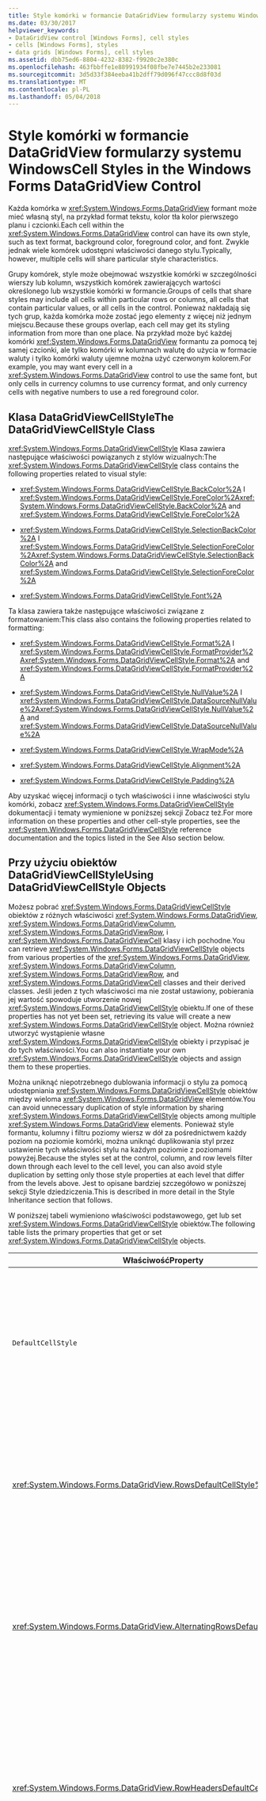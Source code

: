 ```yaml
---
title: Style komórki w formancie DataGridView formularzy systemu Windows
ms.date: 03/30/2017
helpviewer_keywords:
- DataGridView control [Windows Forms], cell styles
- cells [Windows Forms], styles
- data grids [Windows Forms], cell styles
ms.assetid: dbb75ed6-8804-4232-8382-f9920c2e380c
ms.openlocfilehash: 463fbbffe1e88991934f08fbe7e7445b2e233081
ms.sourcegitcommit: 3d5d33f384eeba41b2dff79d096f47ccc8d8f03d
ms.translationtype: MT
ms.contentlocale: pl-PL
ms.lasthandoff: 05/04/2018
---
```

# <a name="cell-styles-in-the-windows-forms-datagridview-control"></a><span data-ttu-id="73dc2-102">Style komórki w formancie DataGridView formularzy systemu Windows</span><span class="sxs-lookup"><span data-stu-id="73dc2-102">Cell Styles in the Windows Forms DataGridView Control</span></span>
<span data-ttu-id="73dc2-103">Każda komórka w <xref:System.Windows.Forms.DataGridView> formant może mieć własną styl, na przykład format tekstu, kolor tła kolor pierwszego planu i czcionki.</span><span class="sxs-lookup"><span data-stu-id="73dc2-103">Each cell within the <xref:System.Windows.Forms.DataGridView> control can have its own style, such as text format, background color, foreground color, and font.</span></span> <span data-ttu-id="73dc2-104">Zwykle jednak wiele komórek udostępni właściwości danego stylu.</span><span class="sxs-lookup"><span data-stu-id="73dc2-104">Typically, however, multiple cells will share particular style characteristics.</span></span>  
  
 <span data-ttu-id="73dc2-105">Grupy komórek, style może obejmować wszystkie komórki w szczególności wierszy lub kolumn, wszystkich komórek zawierających wartości określonego lub wszystkie komórki w formancie.</span><span class="sxs-lookup"><span data-stu-id="73dc2-105">Groups of cells that share styles may include all cells within particular rows or columns, all cells that contain particular values, or all cells in the control.</span></span> <span data-ttu-id="73dc2-106">Ponieważ nakładają się tych grup, każda komórka może zostać jego elementy z więcej niż jednym miejscu.</span><span class="sxs-lookup"><span data-stu-id="73dc2-106">Because these groups overlap, each cell may get its styling information from more than one place.</span></span> <span data-ttu-id="73dc2-107">Na przykład może być każdej komórki <xref:System.Windows.Forms.DataGridView> formantu za pomocą tej samej czcionki, ale tylko komórki w kolumnach walutę do użycia w formacie waluty i tylko komórki waluty ujemne można użyć czerwonym kolorem.</span><span class="sxs-lookup"><span data-stu-id="73dc2-107">For example, you may want every cell in a <xref:System.Windows.Forms.DataGridView> control to use the same font, but only cells in currency columns to use currency format, and only currency cells with negative numbers to use a red foreground color.</span></span>  
  
## <a name="the-datagridviewcellstyle-class"></a><span data-ttu-id="73dc2-108">Klasa DataGridViewCellStyle</span><span class="sxs-lookup"><span data-stu-id="73dc2-108">The DataGridViewCellStyle Class</span></span>  
 <span data-ttu-id="73dc2-109"><xref:System.Windows.Forms.DataGridViewCellStyle> Klasa zawiera następujące właściwości powiązanych z stylów wizualnych:</span><span class="sxs-lookup"><span data-stu-id="73dc2-109">The <xref:System.Windows.Forms.DataGridViewCellStyle> class contains the following properties related to visual style:</span></span>  
  
-   <span data-ttu-id="73dc2-110"><xref:System.Windows.Forms.DataGridViewCellStyle.BackColor%2A> I <xref:System.Windows.Forms.DataGridViewCellStyle.ForeColor%2A></span><span class="sxs-lookup"><span data-stu-id="73dc2-110"><xref:System.Windows.Forms.DataGridViewCellStyle.BackColor%2A> and <xref:System.Windows.Forms.DataGridViewCellStyle.ForeColor%2A></span></span>  
  
-   <span data-ttu-id="73dc2-111"><xref:System.Windows.Forms.DataGridViewCellStyle.SelectionBackColor%2A> I <xref:System.Windows.Forms.DataGridViewCellStyle.SelectionForeColor%2A></span><span class="sxs-lookup"><span data-stu-id="73dc2-111"><xref:System.Windows.Forms.DataGridViewCellStyle.SelectionBackColor%2A> and <xref:System.Windows.Forms.DataGridViewCellStyle.SelectionForeColor%2A></span></span>  
  
-   <xref:System.Windows.Forms.DataGridViewCellStyle.Font%2A>  
  
 <span data-ttu-id="73dc2-112">Ta klasa zawiera także następujące właściwości związane z formatowaniem:</span><span class="sxs-lookup"><span data-stu-id="73dc2-112">This class also contains the following properties related to formatting:</span></span>  
  
-   <span data-ttu-id="73dc2-113"><xref:System.Windows.Forms.DataGridViewCellStyle.Format%2A> I <xref:System.Windows.Forms.DataGridViewCellStyle.FormatProvider%2A></span><span class="sxs-lookup"><span data-stu-id="73dc2-113"><xref:System.Windows.Forms.DataGridViewCellStyle.Format%2A> and <xref:System.Windows.Forms.DataGridViewCellStyle.FormatProvider%2A></span></span>  
  
-   <span data-ttu-id="73dc2-114"><xref:System.Windows.Forms.DataGridViewCellStyle.NullValue%2A> I <xref:System.Windows.Forms.DataGridViewCellStyle.DataSourceNullValue%2A></span><span class="sxs-lookup"><span data-stu-id="73dc2-114"><xref:System.Windows.Forms.DataGridViewCellStyle.NullValue%2A> and <xref:System.Windows.Forms.DataGridViewCellStyle.DataSourceNullValue%2A></span></span>  
  
-   <xref:System.Windows.Forms.DataGridViewCellStyle.WrapMode%2A>  
  
-   <xref:System.Windows.Forms.DataGridViewCellStyle.Alignment%2A>  
  
-   <xref:System.Windows.Forms.DataGridViewCellStyle.Padding%2A>  
  
 <span data-ttu-id="73dc2-115">Aby uzyskać więcej informacji o tych właściwości i inne właściwości stylu komórki, zobacz <xref:System.Windows.Forms.DataGridViewCellStyle> dokumentacji i tematy wymienione w poniższej sekcji Zobacz też.</span><span class="sxs-lookup"><span data-stu-id="73dc2-115">For more information on these properties and other cell-style properties, see the <xref:System.Windows.Forms.DataGridViewCellStyle> reference documentation and the topics listed in the See Also section below.</span></span>  
  
## <a name="using-datagridviewcellstyle-objects"></a><span data-ttu-id="73dc2-116">Przy użyciu obiektów DataGridViewCellStyle</span><span class="sxs-lookup"><span data-stu-id="73dc2-116">Using DataGridViewCellStyle Objects</span></span>  
 <span data-ttu-id="73dc2-117">Możesz pobrać <xref:System.Windows.Forms.DataGridViewCellStyle> obiektów z różnych właściwości <xref:System.Windows.Forms.DataGridView>, <xref:System.Windows.Forms.DataGridViewColumn>, <xref:System.Windows.Forms.DataGridViewRow>, i <xref:System.Windows.Forms.DataGridViewCell> klasy i ich pochodne.</span><span class="sxs-lookup"><span data-stu-id="73dc2-117">You can retrieve <xref:System.Windows.Forms.DataGridViewCellStyle> objects from various properties of the <xref:System.Windows.Forms.DataGridView>, <xref:System.Windows.Forms.DataGridViewColumn>, <xref:System.Windows.Forms.DataGridViewRow>, and <xref:System.Windows.Forms.DataGridViewCell> classes and their derived classes.</span></span> <span data-ttu-id="73dc2-118">Jeśli jeden z tych właściwości ma nie został ustawiony, pobierania jej wartość spowoduje utworzenie nowej <xref:System.Windows.Forms.DataGridViewCellStyle> obiektu.</span><span class="sxs-lookup"><span data-stu-id="73dc2-118">If one of these properties has not yet been set, retrieving its value will create a new <xref:System.Windows.Forms.DataGridViewCellStyle> object.</span></span> <span data-ttu-id="73dc2-119">Można również utworzyć wystąpienie własne <xref:System.Windows.Forms.DataGridViewCellStyle> obiekty i przypisać je do tych właściwości.</span><span class="sxs-lookup"><span data-stu-id="73dc2-119">You can also instantiate your own <xref:System.Windows.Forms.DataGridViewCellStyle> objects and assign them to these properties.</span></span>  
  
 <span data-ttu-id="73dc2-120">Można uniknąć niepotrzebnego dublowania informacji o stylu za pomocą udostępniania <xref:System.Windows.Forms.DataGridViewCellStyle> obiektów między wieloma <xref:System.Windows.Forms.DataGridView> elementów.</span><span class="sxs-lookup"><span data-stu-id="73dc2-120">You can avoid unnecessary duplication of style information by sharing <xref:System.Windows.Forms.DataGridViewCellStyle> objects among multiple <xref:System.Windows.Forms.DataGridView> elements.</span></span> <span data-ttu-id="73dc2-121">Ponieważ style formantu, kolumny i filtru poziomy wiersz w dół za pośrednictwem każdy poziom na poziomie komórki, można uniknąć duplikowania styl przez ustawienie tych właściwości stylu na każdym poziomie z poziomami powyżej.</span><span class="sxs-lookup"><span data-stu-id="73dc2-121">Because the styles set at the control, column, and row levels filter down through each level to the cell level, you can also avoid style duplication by setting only those style properties at each level that differ from the levels above.</span></span> <span data-ttu-id="73dc2-122">Jest to opisane bardziej szczegółowo w poniższej sekcji Style dziedziczenia.</span><span class="sxs-lookup"><span data-stu-id="73dc2-122">This is described in more detail in the Style Inheritance section that follows.</span></span>  
  
 <span data-ttu-id="73dc2-123">W poniższej tabeli wymieniono właściwości podstawowego, get lub set <xref:System.Windows.Forms.DataGridViewCellStyle> obiektów.</span><span class="sxs-lookup"><span data-stu-id="73dc2-123">The following table lists the primary properties that get or set <xref:System.Windows.Forms.DataGridViewCellStyle> objects.</span></span>  
  
|<span data-ttu-id="73dc2-124">Właściwość</span><span class="sxs-lookup"><span data-stu-id="73dc2-124">Property</span></span>|<span data-ttu-id="73dc2-125">Klasy</span><span class="sxs-lookup"><span data-stu-id="73dc2-125">Classes</span></span>|<span data-ttu-id="73dc2-126">Opis</span><span class="sxs-lookup"><span data-stu-id="73dc2-126">Description</span></span>|  
|--------------|-------------|-----------------|  
|`DefaultCellStyle`|<span data-ttu-id="73dc2-127"><xref:System.Windows.Forms.DataGridView>, <xref:System.Windows.Forms.DataGridViewColumn>, <xref:System.Windows.Forms.DataGridViewRow>i klasy pochodne</span><span class="sxs-lookup"><span data-stu-id="73dc2-127"><xref:System.Windows.Forms.DataGridView>, <xref:System.Windows.Forms.DataGridViewColumn>, <xref:System.Windows.Forms.DataGridViewRow>, and derived classes</span></span>|<span data-ttu-id="73dc2-128">Pobiera lub ustawia domyślne style używane przez wszystkie komórki w całej formantu (w tym komórki nagłówka), w kolumnie lub w wierszu.</span><span class="sxs-lookup"><span data-stu-id="73dc2-128">Gets or sets default styles used by all cells in the entire control (including header cells), in a column, or in a row.</span></span>|  
|<xref:System.Windows.Forms.DataGridView.RowsDefaultCellStyle%2A>|<xref:System.Windows.Forms.DataGridView>|<span data-ttu-id="73dc2-129">Pobiera lub ustawia domyślnych stylów komórek używany przez wszystkie wiersze w formancie.</span><span class="sxs-lookup"><span data-stu-id="73dc2-129">Gets or sets default cell styles used by all rows in the control.</span></span> <span data-ttu-id="73dc2-130">Nie ma komórki nagłówka.</span><span class="sxs-lookup"><span data-stu-id="73dc2-130">This does not include header cells.</span></span>|  
|<xref:System.Windows.Forms.DataGridView.AlternatingRowsDefaultCellStyle%2A>|<xref:System.Windows.Forms.DataGridView>|<span data-ttu-id="73dc2-131">Pobiera lub ustawia domyślnych stylów komórek używanych przez naprzemiennych wierszy w formancie.</span><span class="sxs-lookup"><span data-stu-id="73dc2-131">Gets or sets default cell styles used by alternating rows in the control.</span></span> <span data-ttu-id="73dc2-132">Pozwala utworzyć efekt księgi podobne.</span><span class="sxs-lookup"><span data-stu-id="73dc2-132">Used to create a ledger-like effect.</span></span>|  
|<xref:System.Windows.Forms.DataGridView.RowHeadersDefaultCellStyle%2A>|<xref:System.Windows.Forms.DataGridView>|<span data-ttu-id="73dc2-133">Pobiera lub ustawia domyślnych stylów komórek używanych przez nagłówki wierszy formantu.</span><span class="sxs-lookup"><span data-stu-id="73dc2-133">Gets or sets default cell styles used by the control's row headers.</span></span> <span data-ttu-id="73dc2-134">Zastąpione przez bieżącego motywu, jeżeli style wizualne są włączone.</span><span class="sxs-lookup"><span data-stu-id="73dc2-134">Overridden by the current theme if visual styles are enabled.</span></span>|  
|<xref:System.Windows.Forms.DataGridView.ColumnHeadersDefaultCellStyle%2A>|<xref:System.Windows.Forms.DataGridView>|<span data-ttu-id="73dc2-135">Pobiera lub ustawia domyślnych stylów komórek używanych przez nagłówki kolumn formantu.</span><span class="sxs-lookup"><span data-stu-id="73dc2-135">Gets or sets default cell styles used by the control's column headers.</span></span> <span data-ttu-id="73dc2-136">Zastąpione przez bieżącego motywu, jeżeli style wizualne są włączone.</span><span class="sxs-lookup"><span data-stu-id="73dc2-136">Overridden by the current theme if visual styles are enabled.</span></span>|  
|<xref:System.Windows.Forms.DataGridViewCell.Style%2A>|<span data-ttu-id="73dc2-137"><xref:System.Windows.Forms.DataGridViewCell> i klasy pochodne</span><span class="sxs-lookup"><span data-stu-id="73dc2-137"><xref:System.Windows.Forms.DataGridViewCell> and derived classes</span></span>|<span data-ttu-id="73dc2-138">Pobiera lub ustawia style określone na poziomie komórki.</span><span class="sxs-lookup"><span data-stu-id="73dc2-138">Gets or sets styles specified at the cell level.</span></span> <span data-ttu-id="73dc2-139">Te style przesłaniają dziedziczone z wyższego poziomu.</span><span class="sxs-lookup"><span data-stu-id="73dc2-139">These styles override those inherited from higher levels.</span></span>|  
|`InheritedStyle`|<span data-ttu-id="73dc2-140"><xref:System.Windows.Forms.DataGridViewCell>, <xref:System.Windows.Forms.DataGridViewRow>, <xref:System.Windows.Forms.DataGridViewColumn>i klasy pochodne</span><span class="sxs-lookup"><span data-stu-id="73dc2-140"><xref:System.Windows.Forms.DataGridViewCell>, <xref:System.Windows.Forms.DataGridViewRow>, <xref:System.Windows.Forms.DataGridViewColumn>, and derived classes</span></span>|<span data-ttu-id="73dc2-141">Pobiera wszystkie style, które są aktualnie zastosowanych komórkę, wiersz lub kolumnę, w tym style dziedziczone z wyższego poziomu.</span><span class="sxs-lookup"><span data-stu-id="73dc2-141">Gets all the styles currently applied to the cell, row, or column, including styles inherited from higher levels.</span></span>|  
  
 <span data-ttu-id="73dc2-142">Jak wspomniano powyżej, pobierania wartości właściwości stylu automatycznie tworzy nową <xref:System.Windows.Forms.DataGridViewCellStyle> obiektu, jeśli właściwość nie została wcześniej ustawiona.</span><span class="sxs-lookup"><span data-stu-id="73dc2-142">As mentioned above, getting the value of a style property automatically instantiates a new <xref:System.Windows.Forms.DataGridViewCellStyle> object if the property has not been previously set.</span></span> <span data-ttu-id="73dc2-143">Aby uniknąć niepotrzebnego tworzenia tych obiektów, klas wierszy i kolumn ma <xref:System.Windows.Forms.DataGridViewBand.HasDefaultCellStyle%2A> właściwość, którą można sprawdzić, aby określić, czy <xref:System.Windows.Forms.DataGridViewBand.DefaultCellStyle%2A> właściwość została ustawiona.</span><span class="sxs-lookup"><span data-stu-id="73dc2-143">To avoid creating these objects unnecessarily, the row and column classes have a <xref:System.Windows.Forms.DataGridViewBand.HasDefaultCellStyle%2A> property that you can check to determine whether the <xref:System.Windows.Forms.DataGridViewBand.DefaultCellStyle%2A> property has been set.</span></span> <span data-ttu-id="73dc2-144">Podobnie klasy komórki mają <xref:System.Windows.Forms.DataGridViewCell.HasStyle%2A> właściwość, która wskazuje, czy <xref:System.Windows.Forms.DataGridViewCell.Style%2A> właściwość została ustawiona.</span><span class="sxs-lookup"><span data-stu-id="73dc2-144">Similarly, the cell classes have a <xref:System.Windows.Forms.DataGridViewCell.HasStyle%2A> property that indicates whether the <xref:System.Windows.Forms.DataGridViewCell.Style%2A> property has been set.</span></span>  
  
 <span data-ttu-id="73dc2-145">Każdej z właściwości stylu ma odpowiadające mu *PropertyName* `Changed` zdarzenia w <xref:System.Windows.Forms.DataGridView> formantu.</span><span class="sxs-lookup"><span data-stu-id="73dc2-145">Each of the style properties has a corresponding *PropertyName*`Changed` event on the <xref:System.Windows.Forms.DataGridView> control.</span></span> <span data-ttu-id="73dc2-146">Dla wierszy, kolumny i właściwości komórki Nazwa zdarzenia rozpoczyna się od "`Row`","`Column`", lub "`Cell`" (na przykład <xref:System.Windows.Forms.DataGridView.RowDefaultCellStyleChanged>).</span><span class="sxs-lookup"><span data-stu-id="73dc2-146">For row, column, and cell properties, the name of the event begins with "`Row`", "`Column`", or "`Cell`" (for example, <xref:System.Windows.Forms.DataGridView.RowDefaultCellStyleChanged>).</span></span> <span data-ttu-id="73dc2-147">Każde z tych wydarzeń występuje, gdy odpowiednia właściwość stylu jest ustawiona na inny <xref:System.Windows.Forms.DataGridViewCellStyle> obiektu.</span><span class="sxs-lookup"><span data-stu-id="73dc2-147">Each of these events occurs when the corresponding style property is set to a different <xref:System.Windows.Forms.DataGridViewCellStyle> object.</span></span> <span data-ttu-id="73dc2-148">Te zdarzenia nie następują po pobraniu <xref:System.Windows.Forms.DataGridViewCellStyle> obiektu z właściwością styl i modyfikowania jej wartości właściwości.</span><span class="sxs-lookup"><span data-stu-id="73dc2-148">These events do not occur when you retrieve a <xref:System.Windows.Forms.DataGridViewCellStyle> object from a style property and modify its property values.</span></span> <span data-ttu-id="73dc2-149">Aby odpowiedzieć na zmiany w samych obiektach stylu komórki, obsługi <xref:System.Windows.Forms.DataGridView.CellStyleContentChanged> zdarzeń.</span><span class="sxs-lookup"><span data-stu-id="73dc2-149">To respond to changes to the cell style objects themselves, handle the <xref:System.Windows.Forms.DataGridView.CellStyleContentChanged> event.</span></span>  
  
## <a name="style-inheritance"></a><span data-ttu-id="73dc2-150">Styl dziedziczenia</span><span class="sxs-lookup"><span data-stu-id="73dc2-150">Style Inheritance</span></span>  
 <span data-ttu-id="73dc2-151">Każdy <xref:System.Windows.Forms.DataGridViewCell> pobiera jego wygląd z jego <xref:System.Windows.Forms.DataGridViewCell.InheritedStyle%2A> właściwości.</span><span class="sxs-lookup"><span data-stu-id="73dc2-151">Each <xref:System.Windows.Forms.DataGridViewCell> gets its appearance from its <xref:System.Windows.Forms.DataGridViewCell.InheritedStyle%2A> property.</span></span> <span data-ttu-id="73dc2-152"><xref:System.Windows.Forms.DataGridViewCellStyle> Obiektu zwróconego przez tę właściwość dziedziczy wartości z hierarchii właściwości typu <xref:System.Windows.Forms.DataGridViewCellStyle>.</span><span class="sxs-lookup"><span data-stu-id="73dc2-152">The <xref:System.Windows.Forms.DataGridViewCellStyle> object returned by this property inherits its values from a hierarchy of properties of type <xref:System.Windows.Forms.DataGridViewCellStyle>.</span></span> <span data-ttu-id="73dc2-153">Te właściwości są podane poniżej w kolejności, w którym <xref:System.Windows.Forms.DataGridViewCell.InheritedStyle%2A> dla komórek nagłówka nie uzyskuje jego wartości.</span><span class="sxs-lookup"><span data-stu-id="73dc2-153">These properties are listed below in the order in which the <xref:System.Windows.Forms.DataGridViewCell.InheritedStyle%2A> for non-header cells obtains its values.</span></span>  
  
1.  <xref:System.Windows.Forms.DataGridViewCell.Style%2A?displayProperty=nameWithType>  
  
2.  <xref:System.Windows.Forms.DataGridViewRow.DefaultCellStyle%2A?displayProperty=nameWithType>  
  
3.  <span data-ttu-id="73dc2-154"><xref:System.Windows.Forms.DataGridView.AlternatingRowsDefaultCellStyle%2A?displayProperty=nameWithType> (tylko dla komórek w wierszach nieparzystych numery indeksu)</span><span class="sxs-lookup"><span data-stu-id="73dc2-154"><xref:System.Windows.Forms.DataGridView.AlternatingRowsDefaultCellStyle%2A?displayProperty=nameWithType> (only for cells in rows with odd index numbers)</span></span>  
  
4.  <xref:System.Windows.Forms.DataGridView.RowsDefaultCellStyle%2A?displayProperty=nameWithType>  
  
5.  <xref:System.Windows.Forms.DataGridViewColumn.DefaultCellStyle%2A?displayProperty=nameWithType>  
  
6.  <xref:System.Windows.Forms.DataGridView.DefaultCellStyle%2A?displayProperty=nameWithType>  
  
 <span data-ttu-id="73dc2-155">Dla komórek nagłówka wiersza i kolumny <xref:System.Windows.Forms.DataGridViewCell.InheritedStyle%2A> właściwości jest wprowadzana przez wartości z poniższej listy właściwości źródeł w podanej kolejności.</span><span class="sxs-lookup"><span data-stu-id="73dc2-155">For row and column header cells, the <xref:System.Windows.Forms.DataGridViewCell.InheritedStyle%2A> property is populated by values from the following list of source properties in the given order.</span></span>  
  
1.  <xref:System.Windows.Forms.DataGridViewCell.Style%2A?displayProperty=nameWithType>  
  
2.  <span data-ttu-id="73dc2-156"><xref:System.Windows.Forms.DataGridView.ColumnHeadersDefaultCellStyle%2A?displayProperty=nameWithType> lub <xref:System.Windows.Forms.DataGridView.RowHeadersDefaultCellStyle%2A?displayProperty=nameWithType></span><span class="sxs-lookup"><span data-stu-id="73dc2-156"><xref:System.Windows.Forms.DataGridView.ColumnHeadersDefaultCellStyle%2A?displayProperty=nameWithType> or <xref:System.Windows.Forms.DataGridView.RowHeadersDefaultCellStyle%2A?displayProperty=nameWithType></span></span>  
  
3.  <xref:System.Windows.Forms.DataGridView.DefaultCellStyle%2A?displayProperty=nameWithType>  
  
 <span data-ttu-id="73dc2-157">Na poniższym diagramie przedstawiono ten proces.</span><span class="sxs-lookup"><span data-stu-id="73dc2-157">The following diagram illustrates this process.</span></span>  
  
 <span data-ttu-id="73dc2-158">![Właściwości typu DataGridViewCellStyle](../../../../docs/framework/winforms/controls/media/datagridviewcells1.gif "DataGridViewCells1")</span><span class="sxs-lookup"><span data-stu-id="73dc2-158">![Properties of type DataGridViewCellStyle](../../../../docs/framework/winforms/controls/media/datagridviewcells1.gif "DataGridViewCells1")</span></span>  
  
 <span data-ttu-id="73dc2-159">Można także przejść style dziedziczone przez określonych wierszy i kolumn.</span><span class="sxs-lookup"><span data-stu-id="73dc2-159">You can also access the styles inherited by specific rows and columns.</span></span> <span data-ttu-id="73dc2-160">Kolumna <xref:System.Windows.Forms.DataGridViewColumn.InheritedStyle%2A> właściwości dziedziczy wartości następujących właściwości.</span><span class="sxs-lookup"><span data-stu-id="73dc2-160">The column <xref:System.Windows.Forms.DataGridViewColumn.InheritedStyle%2A> property inherits its values from the following properties.</span></span>  
  
1.  <xref:System.Windows.Forms.DataGridViewColumn.DefaultCellStyle%2A?displayProperty=nameWithType>  
  
2.  <xref:System.Windows.Forms.DataGridView.DefaultCellStyle%2A?displayProperty=nameWithType>  
  
 <span data-ttu-id="73dc2-161">Wiersz <xref:System.Windows.Forms.DataGridViewRow.InheritedStyle%2A> właściwości dziedziczy wartości następujących właściwości.</span><span class="sxs-lookup"><span data-stu-id="73dc2-161">The row <xref:System.Windows.Forms.DataGridViewRow.InheritedStyle%2A> property inherits its values from the following properties.</span></span>  
  
1.  <xref:System.Windows.Forms.DataGridViewRow.DefaultCellStyle%2A?displayProperty=nameWithType>  
  
2.  <span data-ttu-id="73dc2-162"><xref:System.Windows.Forms.DataGridView.AlternatingRowsDefaultCellStyle%2A?displayProperty=nameWithType> (tylko dla komórek w wierszach nieparzystych numery indeksu)</span><span class="sxs-lookup"><span data-stu-id="73dc2-162"><xref:System.Windows.Forms.DataGridView.AlternatingRowsDefaultCellStyle%2A?displayProperty=nameWithType> (only for cells in rows with odd index numbers)</span></span>  
  
3.  <xref:System.Windows.Forms.DataGridView.RowsDefaultCellStyle%2A?displayProperty=nameWithType>  
  
4.  <xref:System.Windows.Forms.DataGridView.DefaultCellStyle%2A?displayProperty=nameWithType>  
  
 <span data-ttu-id="73dc2-163">Dla każdej właściwości w <xref:System.Windows.Forms.DataGridViewCellStyle> obiektu zwróconego przez `InheritedStyle` właściwości, wartość właściwości są uzyskiwane z pierwszego stylu komórki na odpowiedniej liście mającej odpowiednią właściwość, ustaw wartość innych niż <xref:System.Windows.Forms.DataGridViewCellStyle> klasy wartości domyślnych.</span><span class="sxs-lookup"><span data-stu-id="73dc2-163">For each property in a <xref:System.Windows.Forms.DataGridViewCellStyle> object returned by an `InheritedStyle` property, the property value is obtained from the first cell style in the appropriate list that has the corresponding property set to a value other than the <xref:System.Windows.Forms.DataGridViewCellStyle> class defaults.</span></span>  
  
 <span data-ttu-id="73dc2-164">W poniższej tabeli przedstawiono sposób <xref:System.Windows.Forms.DataGridViewCellStyle.ForeColor%2A> wartości właściwości dla komórki przykład jest dziedziczona z jego zawierające kolumny.</span><span class="sxs-lookup"><span data-stu-id="73dc2-164">The following table illustrates how the <xref:System.Windows.Forms.DataGridViewCellStyle.ForeColor%2A> property value for an example cell is inherited from its containing column.</span></span>  
  
|<span data-ttu-id="73dc2-165">właściwości typu `DataGridViewCellStyle`</span><span class="sxs-lookup"><span data-stu-id="73dc2-165">Property of type `DataGridViewCellStyle`</span></span>|<span data-ttu-id="73dc2-166">Przykład `ForeColor` wartość dla obiekt pobrane</span><span class="sxs-lookup"><span data-stu-id="73dc2-166">Example `ForeColor` value for retrieved object</span></span>|  
|----------------------------------------------|----------------------------------------------------|  
|<xref:System.Windows.Forms.DataGridViewCell.Style%2A?displayProperty=nameWithType>|<xref:System.Drawing.Color.Empty?displayProperty=nameWithType>|  
|<xref:System.Windows.Forms.DataGridViewRow.DefaultCellStyle%2A?displayProperty=nameWithType>|<xref:System.Drawing.Color.Red%2A?displayProperty=nameWithType>|  
|<xref:System.Windows.Forms.DataGridView.AlternatingRowsDefaultCellStyle%2A?displayProperty=nameWithType>|<xref:System.Drawing.Color.Empty?displayProperty=nameWithType>|  
|<xref:System.Windows.Forms.DataGridView.RowsDefaultCellStyle%2A?displayProperty=nameWithType>|<xref:System.Drawing.Color.Empty?displayProperty=nameWithType>|  
|<xref:System.Windows.Forms.DataGridViewColumn.DefaultCellStyle%2A?displayProperty=nameWithType>|<xref:System.Drawing.Color.DarkBlue%2A?displayProperty=nameWithType>|  
|<xref:System.Windows.Forms.DataGridView.DefaultCellStyle%2A?displayProperty=nameWithType>|<xref:System.Drawing.Color.Black%2A?displayProperty=nameWithType>|  
  
 <span data-ttu-id="73dc2-167">W takim przypadku <xref:System.Drawing.Color.Red%2A?displayProperty=nameWithType> wartość z zakresu od wiersza komórki jest pierwszym rzeczywistą wartość na liście.</span><span class="sxs-lookup"><span data-stu-id="73dc2-167">In this case, the <xref:System.Drawing.Color.Red%2A?displayProperty=nameWithType> value from the cell's row is the first real value on the list.</span></span> <span data-ttu-id="73dc2-168">Staje się on <xref:System.Windows.Forms.DataGridViewCellStyle.ForeColor%2A> wartość właściwości komórki <xref:System.Windows.Forms.DataGridViewCell.InheritedStyle%2A>.</span><span class="sxs-lookup"><span data-stu-id="73dc2-168">This becomes the <xref:System.Windows.Forms.DataGridViewCellStyle.ForeColor%2A> property value of the cell's <xref:System.Windows.Forms.DataGridViewCell.InheritedStyle%2A>.</span></span>  
  
 <span data-ttu-id="73dc2-169">Na poniższym diagramie przedstawiono sposób różnych <xref:System.Windows.Forms.DataGridViewCellStyle> właściwości mogą dziedziczyć ich wartości z różnych miejscach.</span><span class="sxs-lookup"><span data-stu-id="73dc2-169">The following diagram illustrates how different <xref:System.Windows.Forms.DataGridViewCellStyle> properties can inherit their values from different places.</span></span>  
  
 <span data-ttu-id="73dc2-170">![Właściwość DataGridView&#45;wartość dziedziczenia](../../../../docs/framework/winforms/controls/media/datagridviewcells2.gif "DataGridViewCells2")</span><span class="sxs-lookup"><span data-stu-id="73dc2-170">![DataGridView property&#45;value inheritance](../../../../docs/framework/winforms/controls/media/datagridviewcells2.gif "DataGridViewCells2")</span></span>  
  
 <span data-ttu-id="73dc2-171">Dzięki wykorzystaniu dziedziczenia stylów, możesz podać odpowiednie style dla całego formantu bez konieczności określania tych samych informacji w kilku miejscach.</span><span class="sxs-lookup"><span data-stu-id="73dc2-171">By taking advantage of style inheritance, you can provide appropriate styles for the entire control without having to specify the same information in multiple places.</span></span>  
  
 <span data-ttu-id="73dc2-172">Mimo że komórek nagłówka uczestniczyć w dziedziczeniu stylu, zgodnie z opisem, obiekty zwrócone przez <xref:System.Windows.Forms.DataGridView.ColumnHeadersDefaultCellStyle%2A> i <xref:System.Windows.Forms.DataGridView.RowHeadersDefaultCellStyle%2A> właściwości <xref:System.Windows.Forms.DataGridView> formant ma początkowe wartości właściwości przesłaniające wartości właściwości w obiekcie zwracanym przez <xref:System.Windows.Forms.DataGridView.DefaultCellStyle%2A> właściwości.</span><span class="sxs-lookup"><span data-stu-id="73dc2-172">Although header cells participate in style inheritance as described, the objects returned by the <xref:System.Windows.Forms.DataGridView.ColumnHeadersDefaultCellStyle%2A> and <xref:System.Windows.Forms.DataGridView.RowHeadersDefaultCellStyle%2A> properties of the <xref:System.Windows.Forms.DataGridView> control have initial property values that override the property values of the object returned by the <xref:System.Windows.Forms.DataGridView.DefaultCellStyle%2A> property.</span></span> <span data-ttu-id="73dc2-173">Jeśli chcesz, aby właściwości ustawione dla obiekt zwrócony przez <xref:System.Windows.Forms.DataGridView.DefaultCellStyle%2A> właściwości do zastosowania do nagłówki wierszy i kolumn, należy ustawić odpowiednie właściwości obiektów zwróconych przez <xref:System.Windows.Forms.DataGridView.ColumnHeadersDefaultCellStyle%2A> i <xref:System.Windows.Forms.DataGridView.RowHeadersDefaultCellStyle%2A> wskazanej właściwości domyślne Aby uzyskać <xref:System.Windows.Forms.DataGridViewCellStyle> klasy.</span><span class="sxs-lookup"><span data-stu-id="73dc2-173">If you want the properties set for the object returned by the <xref:System.Windows.Forms.DataGridView.DefaultCellStyle%2A> property to apply to row and column headers, you must set the corresponding properties of the objects returned by the <xref:System.Windows.Forms.DataGridView.ColumnHeadersDefaultCellStyle%2A> and <xref:System.Windows.Forms.DataGridView.RowHeadersDefaultCellStyle%2A> properties to the defaults indicated for the <xref:System.Windows.Forms.DataGridViewCellStyle> class.</span></span>  
  
> [!NOTE]
>  <span data-ttu-id="73dc2-174">Jeżeli style wizualne są włączone, nagłówki wierszy i kolumn (z wyjątkiem <xref:System.Windows.Forms.DataGridView.TopLeftHeaderCell%2A>) są automatycznie wstawiony przez bieżącego motywu, zastępowanie wszystkie style, określony przez te właściwości.</span><span class="sxs-lookup"><span data-stu-id="73dc2-174">If visual styles are enabled, the row and column headers (except for the <xref:System.Windows.Forms.DataGridView.TopLeftHeaderCell%2A>) are automatically styled by the current theme, overriding any styles specified by these properties.</span></span>  
  
 <span data-ttu-id="73dc2-175"><xref:System.Windows.Forms.DataGridViewButtonColumn>, <xref:System.Windows.Forms.DataGridViewImageColumn>, I <xref:System.Windows.Forms.DataGridViewCheckBoxColumn> typy również zainicjować niektórych wartości obiektu zwracanego przez kolumnę <xref:System.Windows.Forms.DataGridViewColumn.DefaultCellStyle%2A> właściwości.</span><span class="sxs-lookup"><span data-stu-id="73dc2-175">The <xref:System.Windows.Forms.DataGridViewButtonColumn>, <xref:System.Windows.Forms.DataGridViewImageColumn>, and <xref:System.Windows.Forms.DataGridViewCheckBoxColumn> types also initialize some values of the object returned by the column <xref:System.Windows.Forms.DataGridViewColumn.DefaultCellStyle%2A> property.</span></span> <span data-ttu-id="73dc2-176">Aby uzyskać więcej informacji zobacz dokumentację odwołania dla tych typów.</span><span class="sxs-lookup"><span data-stu-id="73dc2-176">For more information, see the reference documentation for these types.</span></span>  
  
## <a name="setting-styles-dynamically"></a><span data-ttu-id="73dc2-177">Ustawianie stylów dynamicznie</span><span class="sxs-lookup"><span data-stu-id="73dc2-177">Setting Styles Dynamically</span></span>  
 <span data-ttu-id="73dc2-178">Aby dostosować styl komórek o określonej wartości, należy zaimplementować program obsługi <xref:System.Windows.Forms.DataGridView.CellFormatting?displayProperty=nameWithType> zdarzeń.</span><span class="sxs-lookup"><span data-stu-id="73dc2-178">To customize the styles of cells with particular values, implement a handler for the <xref:System.Windows.Forms.DataGridView.CellFormatting?displayProperty=nameWithType> event.</span></span> <span data-ttu-id="73dc2-179">Programy obsługi dla tego zdarzenia odbierania argument <xref:System.Windows.Forms.DataGridViewCellFormattingEventArgs> typu.</span><span class="sxs-lookup"><span data-stu-id="73dc2-179">Handlers for this event receive an argument of the <xref:System.Windows.Forms.DataGridViewCellFormattingEventArgs> type.</span></span> <span data-ttu-id="73dc2-180">Ten obiekt zawiera właściwości, które pozwalają określić wartość komórki formatowanego wraz z jego lokalizacji w <xref:System.Windows.Forms.DataGridView> formantu.</span><span class="sxs-lookup"><span data-stu-id="73dc2-180">This object contains properties that let you determine the value of the cell being formatted along with its location in the <xref:System.Windows.Forms.DataGridView> control.</span></span> <span data-ttu-id="73dc2-181">Ten obiekt zawiera także <xref:System.Windows.Forms.DataGridViewCellFormattingEventArgs.CellStyle%2A> właściwość, która jest ustawiana na wartość <xref:System.Windows.Forms.DataGridViewCell.InheritedStyle%2A> właściwości formatowania komórki.</span><span class="sxs-lookup"><span data-stu-id="73dc2-181">This object also contains a <xref:System.Windows.Forms.DataGridViewCellFormattingEventArgs.CellStyle%2A> property that is initialized to the value of the <xref:System.Windows.Forms.DataGridViewCell.InheritedStyle%2A> property of the cell being formatted.</span></span> <span data-ttu-id="73dc2-182">Można zmodyfikować właściwości stylu komórki, aby określić odpowiednie wartości w komórce i lokalizacja informacji o stylu.</span><span class="sxs-lookup"><span data-stu-id="73dc2-182">You can modify the cell style properties to specify style information appropriate to the cell value and location.</span></span>  
  
> [!NOTE]
>  <span data-ttu-id="73dc2-183"><xref:System.Windows.Forms.DataGridView.RowPrePaint> i <xref:System.Windows.Forms.DataGridView.RowPostPaint> również odbierać zdarzenia <xref:System.Windows.Forms.DataGridViewCellStyle> dane zdarzeń obiektu, ale w ich przypadku jest kopią wiersza <xref:System.Windows.Forms.DataGridViewRow.InheritedStyle%2A> właściwości do celów tylko do odczytu, a zmiany nie wpływają na formantu.</span><span class="sxs-lookup"><span data-stu-id="73dc2-183">The <xref:System.Windows.Forms.DataGridView.RowPrePaint> and <xref:System.Windows.Forms.DataGridView.RowPostPaint> events also receive a <xref:System.Windows.Forms.DataGridViewCellStyle> object in the event data, but in their case, it is a copy of the row <xref:System.Windows.Forms.DataGridViewRow.InheritedStyle%2A> property for read-only purposes, and changes to it do not affect the control.</span></span>  
  
 <span data-ttu-id="73dc2-184">Można również dynamicznie zmodyfikować style pojedynczych komórek w odpowiedzi na zdarzenia takich jak <xref:System.Windows.Forms.DataGridView.CellMouseEnter?displayProperty=nameWithType> i <xref:System.Windows.Forms.DataGridView.CellMouseLeave> zdarzenia.</span><span class="sxs-lookup"><span data-stu-id="73dc2-184">You can also dynamically modify the styles of individual cells in response to events such as the <xref:System.Windows.Forms.DataGridView.CellMouseEnter?displayProperty=nameWithType> and <xref:System.Windows.Forms.DataGridView.CellMouseLeave> events.</span></span> <span data-ttu-id="73dc2-185">Na przykład w procedurze obsługi dla <xref:System.Windows.Forms.DataGridView.CellMouseEnter> zdarzeń, można przechowywać bieżącą wartość komórki kolor tła (pobierane w drodze komórki <xref:System.Windows.Forms.DataGridViewCell.Style%2A> właściwości), jest ustawiony na nowy kolor, który będzie zaznacz komórki, gdy mysz znajduje się nad nim.</span><span class="sxs-lookup"><span data-stu-id="73dc2-185">For example, in a handler for the <xref:System.Windows.Forms.DataGridView.CellMouseEnter> event, you could store the current value of the cell background color (retrieved through the cell's <xref:System.Windows.Forms.DataGridViewCell.Style%2A> property), then set it to a new color that will highlight the cell when the mouse hovers over it.</span></span> <span data-ttu-id="73dc2-186">W procedurze obsługi dla <xref:System.Windows.Forms.DataGridView.CellMouseLeave> zdarzeń, będzie można przywrócić kolor tła do oryginalnej wartości.</span><span class="sxs-lookup"><span data-stu-id="73dc2-186">In a handler for the <xref:System.Windows.Forms.DataGridView.CellMouseLeave> event, you can then restore the background color to the original value.</span></span>  
  
> [!NOTE]
>  <span data-ttu-id="73dc2-187">Buforowanie wartościami przechowywanymi w komórce <xref:System.Windows.Forms.DataGridViewCell.Style%2A> właściwość jest ważne, niezależnie od tego, czy ustawiono wartość określonego stylu.</span><span class="sxs-lookup"><span data-stu-id="73dc2-187">Caching the values stored in the cell's <xref:System.Windows.Forms.DataGridViewCell.Style%2A> property is important regardless of whether a particular style value is set.</span></span> <span data-ttu-id="73dc2-188">Jeśli tymczasowo zastąpić ustawienie stylu, przywracając jego oryginalny stan "nie jest ustawiona" gwarantuje, że komórki zostanie przywrócona dziedziczenie ustawienie stylu z wyższego poziomu.</span><span class="sxs-lookup"><span data-stu-id="73dc2-188">If you temporarily replace a style setting, restoring it to its original "not set" state ensures that the cell will go back to inheriting the style setting from a higher level.</span></span> <span data-ttu-id="73dc2-189">Jeśli trzeba określić rzeczywistego stylu dla komórki niezależnie od tego, czy styl jest dziedziczone, należy używać tej komórki <xref:System.Windows.Forms.DataGridViewCell.InheritedStyle%2A> właściwości.</span><span class="sxs-lookup"><span data-stu-id="73dc2-189">If you need to determine the actual style in effect for a cell regardless of whether the style is inherited, use the cell's <xref:System.Windows.Forms.DataGridViewCell.InheritedStyle%2A> property.</span></span>  
  
## <a name="see-also"></a><span data-ttu-id="73dc2-190">Zobacz też</span><span class="sxs-lookup"><span data-stu-id="73dc2-190">See Also</span></span>  
 <xref:System.Windows.Forms.DataGridView>  
 <xref:System.Windows.Forms.DataGridViewCellStyle>  
 <xref:System.Windows.Forms.DataGridView.AlternatingRowsDefaultCellStyle%2A?displayProperty=nameWithType>  
 <xref:System.Windows.Forms.DataGridView.ColumnHeadersDefaultCellStyle%2A?displayProperty=nameWithType>  
 <xref:System.Windows.Forms.DataGridView.DefaultCellStyle%2A?displayProperty=nameWithType>  
 <xref:System.Windows.Forms.DataGridView.RowHeadersDefaultCellStyle%2A?displayProperty=nameWithType>  
 <xref:System.Windows.Forms.DataGridView.RowsDefaultCellStyle%2A?displayProperty=nameWithType>  
 <xref:System.Windows.Forms.DataGridViewBand.InheritedStyle%2A?displayProperty=nameWithType>  
 <xref:System.Windows.Forms.DataGridViewRow.InheritedStyle%2A?displayProperty=nameWithType>  
 <xref:System.Windows.Forms.DataGridViewColumn.InheritedStyle%2A?displayProperty=nameWithType>  
 <xref:System.Windows.Forms.DataGridViewBand.DefaultCellStyle%2A?displayProperty=nameWithType>  
 <xref:System.Windows.Forms.DataGridViewCell.InheritedStyle%2A?displayProperty=nameWithType>  
 <xref:System.Windows.Forms.DataGridViewCell.Style%2A?displayProperty=nameWithType>  
 <xref:System.Windows.Forms.DataGridView.CellFormatting?displayProperty=nameWithType>  
 <xref:System.Windows.Forms.DataGridView.CellStyleContentChanged?displayProperty=nameWithType>  
 <xref:System.Windows.Forms.DataGridView.RowPrePaint?displayProperty=nameWithType>  
 <xref:System.Windows.Forms.DataGridView.RowPostPaint?displayProperty=nameWithType>  
 [<span data-ttu-id="73dc2-191">Podstawowe formatowanie i style w kontrolce DataGridView formularzy Windows Forms</span><span class="sxs-lookup"><span data-stu-id="73dc2-191">Basic Formatting and Styling in the Windows Forms DataGridView Control</span></span>](../../../../docs/framework/winforms/controls/basic-formatting-and-styling-in-the-windows-forms-datagridview-control.md)  
 [<span data-ttu-id="73dc2-192">Instrukcje: ustawianie domyślnych stylów komórki dla kontrolki DataGridView formularzy Windows Forms</span><span class="sxs-lookup"><span data-stu-id="73dc2-192">How to: Set Default Cell Styles for the Windows Forms DataGridView Control</span></span>](../../../../docs/framework/winforms/controls/how-to-set-default-cell-styles-for-the-windows-forms-datagridview-control.md)  
 [<span data-ttu-id="73dc2-193">Formatowanie danych w kontrolce DataGridView formularzy Windows Forms</span><span class="sxs-lookup"><span data-stu-id="73dc2-193">Data Formatting in the Windows Forms DataGridView Control</span></span>](../../../../docs/framework/winforms/controls/data-formatting-in-the-windows-forms-datagridview-control.md)
